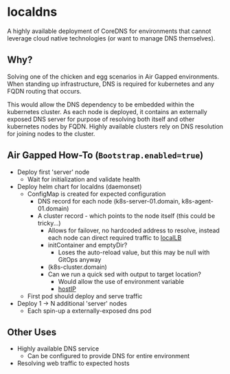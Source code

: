# localdns

A highly available deployment of CoreDNS for environments that cannot leverage cloud native technologies (or want to manage DNS themselves).

## Why?
Solving one of the chicken and egg scenarios in Air Gapped environments. When standing up infrastructure, DNS is required for kubernetes and any FQDN routing that occurs. 

This would allow the DNS dependency to be embedded within the kubernetes cluster. As each node is deployed, it contains an externally exposed DNS server for purpose of resolving both itself and other kubernetes nodes by FQDN. Highly available clusters rely on DNS resolution for joining nodes to the cluster.

## Air Gapped How-To (`Bootstrap.enabled=true`)
- Deploy first 'server' node
    - Wait for initialization and validate health
- Deploy helm chart for localdns (daemonset)
    - ConfigMap is created for expected configuration
        - DNS record for each node (k8s-server-01.domain, k8s-agent-01.domain)
        - A cluster record - which points to the node itself (this could be tricky...)
            - Allows for failover, no hardcoded address to resolve, instead each node can direct required traffic to [localLB](https://github.com/brandtkeller/localLB)
            - initContainer and emptyDir?
                - Loses the auto-reload value, but this may be null with GitOps anyway
            - (k8s-cluster.domain)
            - Can we run a quick sed with output to target location?
                - Would allow the use of environment variable
                - [hostIP](https://stackoverflow.com/questions/60794419/kubernetes-pod-yaml-set-as-env-var-the-pod-ip-and-port)
    - First pod should deploy and serve traffic
- Deploy 1 -> N additional 'server' nodes
    - Each spin-up a externally-exposed dns pod


## Other Uses
- Highly available DNS service
    - Can be configured to provide DNS for entire environment
- Resolving web traffic to expected hosts